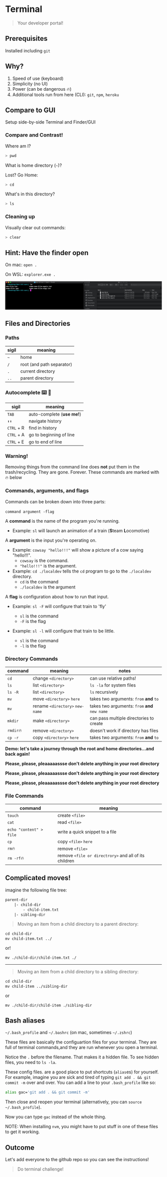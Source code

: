 Terminal
===

> Your developer portal!

## Prerequisites

Installed including `git`

## Why?

1. Speed of use (keyboard)
1. Simplicity (no UI)
1. Power (can be dangerous 🔥)
1. Additional tools run from here (CLI): `git`, `npm`, `heroku`

## Compare to GUI

Setup side-by-side Terminal and Finder/GUI

### Compare and Contrast!

Where am I?

```sh
> pwd
```

What is home directory (`~`)?

Lost? Go Home:

```sh
> cd
```

What's in this directory?

```sh
> ls
```

### Cleaning up

Visually clear out commands:

```sh
> clear
```

## Hint: Have the finder open

On mac:
`open .`

On WSL:
`explorer.exe .`

![](./screens.png)
## Files and Directories

### Paths

sigil | meaning
--- | ---
`~` | home
`/` | root (and path separator)
`.` | current directory
`..`| parent directory

### Autocomplete ⌨️ 🔣

sigil | meaning
--- | ---
`TAB` | auto-complete (**use me!**)
`⬆⬇` | navigate history
`CTRL` + R | find in history
`CTRL` + A | go to beginning of line
`CTRL` + E | go to end of line

### Warning!

Removing things from the command line does **not** put them in the trash/recycling. They are gone. Forever. These commands are marked with 🔥 below

### Commands, arguments, and flags

Commands can be broken down into three parts:

`command argument -flag`

A **command** is the name of the program you're running.

- Example: `sl` will launch an animation of a train (**S**team **L**ocomotive)

A **argument** is the input you're operating on.

- Example: `cowsay "hello!!!"` will show a picture of a cow saying "hello!!!". 
    - `cowsay` is the command. 
    - `"hello!!!"` is the argument.
- Example: `cd ./localdev` tells the `cd` program to go to the `./localdev` directory. 
    - `cd` is the command
    - `./localdev` is the argument

A **flag** is configuration about how to run that input.

- Example: `sl -F` will configure that train to 'fly'
    - `sl` is the command 
    - `-F` is the flag

- Example: `sl -l` will configure that train to be little.
    - `sl` is the command 
    - `-l` is the flag

### Directory Commands

command | meaning | notes
--- | --- | ---
`cd` | change `<directory>` | can use relative paths!
`ls` | list `<directory>` | `ls -la` for system files
`ls -R` | list `<directory>` | `ls` recursively
`mv` | move `<directory>` `here` | takes two arguments: `from` **and** `to`
`mv` | rename `<directory>` `new-name` | takes two arguments: `from` **and** `new name`
`mkdir` | make `<directory>` | can pass multiple directories to create
`rmdir`🔥 | remove `<directory>` | doesn't work if directory has files
`cp -r` | copy `<directory>` `here` | takes two arguments: `from` **and** `to`

**Demo: let's take a journey through the root and home directories...and back again!**

**Please, please, pleaaaaassse don't delete anything in your root directory**

**Please, please, pleaaaaassse don't delete anything in your root directory**

**Please, please, pleaaaaassse don't delete anything in your root directory**

### File Commands

command | meaning
--- | --- 
`touch` | create `<file>`
`cat`   | read `<file>`
`echo "content" > file` | write a quick snippet to a file
`cp` | copy `<file>` `here` | takes two arguments: `from` **and** `to`
`rm`🔥 | remove `<file>`
`rm -rf`🔥 | remove `<file or directrory>` and all of its children

## Complicated moves!

imagine the following file tree:

```
parent-dir
    |- child-dir
        - child-item.txt
    |- sibling-dir

```

> Moving an item from a child directory to a parent directory:
```
cd child-dir
mv child-item.txt ../
```

or! 

```
mv ./child-dir/child-item.txt ./
```

---

> Moving an item from a child directory to a sibling directory:
```
cd child-dir
mv child-item ../sibling-dir
```

or

```
mv ./child-dir/child-item ./sibling-dir
```

## Bash aliases

`~/.bash_profile` and `~/.bashrc` (on mac, sometimes `~/.zshrc`)

These files are basically the configuartion files for your terminal. They are full of terminal commands,and they are run whenever you open a terminal.

Notice the `.` before the filename. That makes it a hidden file. To see hidden files, you need to `ls -la`.

These config files. are a good place to put shortcuts (`alias`es) for yourself. For example, imagine you are sick and tired of typing `git add . && git commit -m` over and over. You can add a line to your `.bash_profile` like so:

```sh
alias gac='git add . && git commit -m'
```

Then close and reopen your terminal (alternatively, you can `source ~/.bash_profile`).

Now you can type `gac` instead of the whole thing.

NOTE: When installing `nvm`, you might have to put stuff in one of these files to get it working.

## Outcome

Let's add everyone to the github repo so you can see the instructions!

> Do terminal challenge!
